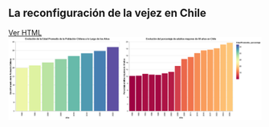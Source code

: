 ## La reconfiguración de la vejez en Chile

[Ver HTML](/Entrega04/Inostroza_Integrante_03_Constanza_vis_01/Visualización.md/Visualización.html)
![Logo](Visualización.png)

